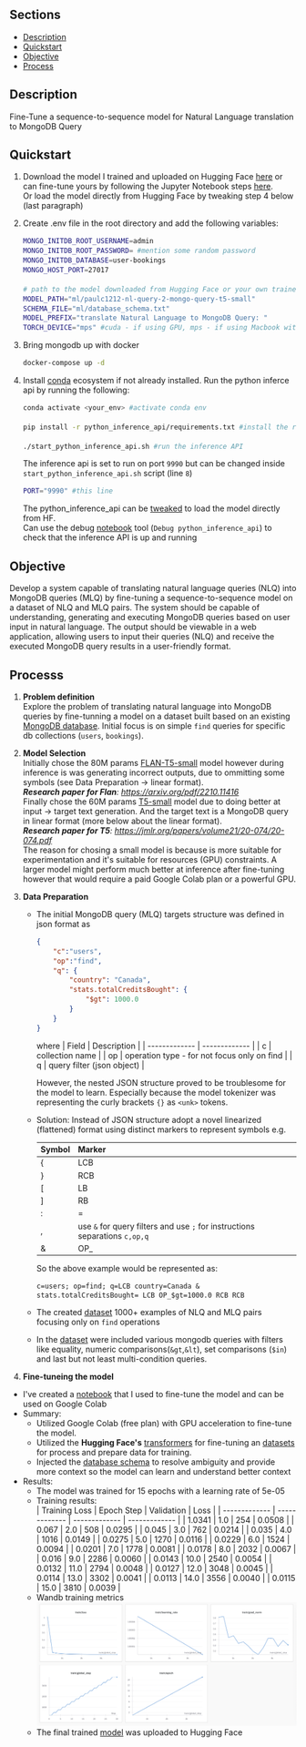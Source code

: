 
## Sections  
- [Description](#description)  
- [Quickstart](#quick-start)
- [Objective](#objective)  
- [Process](#processs)  

<a name="description"></a>
## Description 
Fine-Tune a sequence-to-sequence model for Natural Language translation to MongoDB Query 


<a name="quick-start"></a>
## Quickstart
1. Download the model I trained and uploaded on Hugging Face [here](https://huggingface.co/paulc1212/paulc1212-nl-query-2-mongo-query-t5-small) or can fine-tune yours by following the Jupyter Notebook steps [here](ml/Fine%20tune%20T5%20for%20NLQ%20to%20MLQ.ipynb).  
   Or load the model directly from Hugging Face by tweaking step 4 below (last paragraph)
2. Create .env file in the root directory and add the following variables:
    ```bash
    MONGO_INITDB_ROOT_USERNAME=admin
    MONGO_INITDB_ROOT_PASSWORD= #mention some random password
    MONGO_INITDB_DATABASE=user-bookings
    MONGO_HOST_PORT=27017

    # path to the model downloaded from Hugging Face or your own trained model, I've put mine in the ml folder
    MODEL_PATH="ml/paulc1212-nl-query-2-mongo-query-t5-small" 
    SCHEMA_FILE="ml/database_schema.txt"
    MODEL_PREFIX="translate Natural Language to MongoDB Query: "
    TORCH_DEVICE="mps" #cuda - if using GPU, mps - if using Macbook with Apple silicon chip, cpu - if using CPU
    ```
3. Bring mongodb up with docker
    ```bash
    docker-compose up -d
    ```
4. Install [conda](https://conda.org/) ecosystem if not already installed. 
    Run the python inferce api by running the following:
   
    ```bash
    conda activate <your_env> #activate conda env

    pip install -r python_inference_api/requirements.txt #install the requirements
    
    ./start_python_inference_api.sh #run the inference API
    ```
   The inference api is set to run on port `9990` but can be changed inside `start_python_inference_api.sh` script (line `8`)
    ```bash
    PORT="9990" #this line
    ```
   The python_inference_api can be [tweaked](https://huggingface.co/paulc1212/paulc1212-nl-query-2-mongo-query-t5-small?library=transformers) to load the model directly from HF.  
   Can use the debug [notebook](debug/debug.ipynb) tool (`Debug python_inference_api`) to check that the inference API is up and running

<a name="objective"></a>
## Objective
Develop a system capable of translating natural language queries (NLQ) into MongoDB queries (MLQ) by fine-tuning a sequence-to-sequence model on a dataset of NLQ and MLQ pairs. The system should be capable of understanding, generating and executing MongoDB queries based on user input in natural language. The output should be viewable in a web application, allowing users to input their queries (NLQ) and receive the executed MongoDB query results in a user-friendly format.  

<a name="processs"></a>
## Processs
1. **Problem definition**  
Explore the problem of translating natural language into MongoDB queries by fine-tunning a model on a dataset built based on an existing [MongoDB database](mongo_db). Initial focus is on simple `find` queries for specific db collections (`users`, `bookings`).  

2. **Model Selection**    
Initially chose the 80M params [FLAN-T5-small](https://huggingface.co/google/flan-t5-small) model however during inference is was generating incorrect outputs, due to ommitting some symbols (see Data Preparation -> linear format).  
***Research paper for Flan**: https://arxiv.org/pdf/2210.11416*  
Finally chose the 60M params [T5-small](https://huggingface.co/google-t5/t5-small) model due to doing better at input -> target text generation. And the target text is a MongoDB query in linear format (more below about the linear format).  
***Research paper for T5**: https://jmlr.org/papers/volume21/20-074/20-074.pdf*  
The reason for chosing a small model is because is more suitable for experimentation and it's suitable for resources (GPU) constraints. A larger model might perform much better at inference after fine-tuning however that would require a paid Google Colab plan or a powerful GPU.

3. **Data Preparation**  
    - The initial MongoDB query (MLQ) targets structure was defined in json format as
        ```json
        {
            "c":"users", 
            "op":"find", 
            "q": { 
                "country": "Canada",
                "stats.totalCreditsBought": {
                    "$gt": 1000.0
                }
            }
        }
        ```
        where
        | Field  | Description |
        | ------------- | ------------- |
        | c  | collection name |
        | op  | operation type - for not focus only on find |
        | q  | query filter (json object) |  

        However, the nested JSON structure proved to be troublesome for the model to learn. Especially because the model tokenizer was representing the curly brackets `{}` as `<unk>` tokens.
    - Solution: Instead of JSON structure adopt a novel linearized (flattened) format using distinct markers to represent symbols e.g.  

        | Symbol  | Marker |
        | ------------- | ------------- |
        | {  | LCB  |
        | }  | RCB  |
        | [  | LB   |
        | ]  | RB   |
        | :  | =    |
        | ,  | use `&` for query filters and use `;` for instructions separations `c,op,q`  |
        | &  | OP_ |
        So the above example would be represented as:
        ```
        c=users; op=find; q=LCB country=Canada & stats.totalCreditsBought= LCB OP_$gt=1000.0 RCB RCB
        ```
    - The created [dataset](ml/nlq2mlq_find_op_data_1138_linearized.json) 1000+ examples of NLQ and MLQ pairs focusing only on `find` operations
    - In the [dataset](ml/nlq2mlq_find_op_data_1138_linearized.json) were included various mongodb queries with filters like equality, numeric comparisons(`&gt`,`&lt`), set comparisons (`$in`) and last but not least multi-condition queries. 

4. **Fine-tuneing the model**  
- I've created a [notebook](ml/Fine%20tune%20T5%20for%20NLQ%20to%20MLQ.ipynb) that I used to fine-tune the model and can be used on Google Colab 
- Summary: 
    - Utilized Google Colab (free plan) with GPU acceleration to fine-tune the model.
    - Utilized the **Hugging Face's** [transformers](https://github.com/huggingface/transformers) for fine-tuning an [datasets](https://github.com/huggingface/datasets) for process and prepare data for training.
    - Injected the [database schema](ml/database_schema.txt) to resolve ambiguity and provide more context so the model can learn and understand better context
- Results:
    - The model was trained for 15 epochs with a learning rate of 5e-05
    - Training results:  
        | Training Loss | 	Epoch Step | 	Validation | Loss |
        | ------------- | ------------- | ------------- | ------------- |
        | 1.0341 | 	1.0 | 	254 | 	0.0508 |
        | 0.067 | 	2.0 | 	508 | 	0.0295 |
        | 0.045 | 	3.0 | 	762 | 	0.0214 |
        | 0.035 | 	4.0 | 	1016 | 	0.0149 |
        | 0.0275 | 	5.0 | 	1270 | 	0.0116 |
        | 0.0229 | 	6.0 | 	1524 | 	0.0094 |
        | 0.0201 | 	7.0 | 	1778 | 	0.0081 |
        | 0.0178 | 	8.0 | 	2032 | 	0.0067 |
        | 0.016 | 	9.0 | 	2286 | 	0.0060 |
        | 0.0143 | 	10.0 | 	2540 | 	0.0054 |
        | 0.0132 | 	11.0 | 	2794 | 	0.0048 |
        | 0.0127 | 	12.0 | 	3048 | 	0.0045 |
        | 0.0114 | 	13.0 | 	3302 | 	0.0041 |
        | 0.0113 | 	14.0 | 	3556 | 	0.0040 |
        | 0.0115 | 	15.0 | 	3810 | 	0.0039 |
    - Wandb training metrics
      ![wandb](ml/wandbai_training_results.png)
    - The final trained [model](https://huggingface.co/paulc1212/paulc1212-nl-query-2-mongo-query-t5-small) was uploaded to Hugging Face 
    

